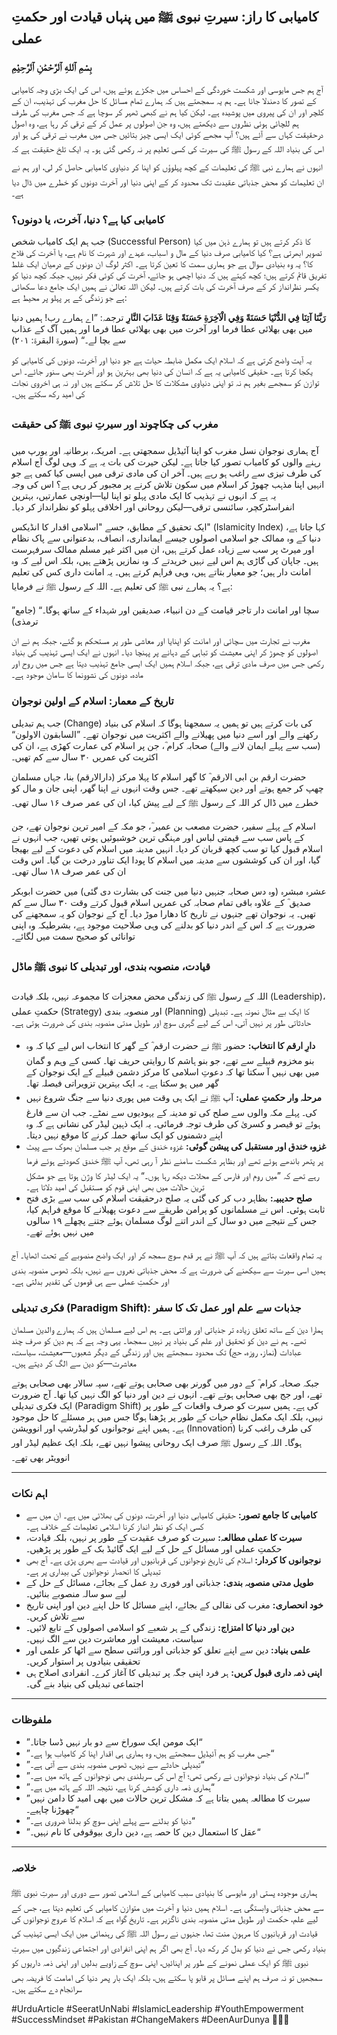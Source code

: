 ## کامیابی کا راز: سیرتِ نبوی ﷺ میں پنہاں قیادت اور حکمتِ عملی

### بِسْمِ ٱللهِ ٱلرَّحْمَٰنِ ٱلرَّحِيْمِ

آج ہم جس مایوسی اور شکست خوردگی کے احساس میں جکڑے ہوئے ہیں، اس کی ایک بڑی وجہ کامیابی کے تصور کا دھندلا جانا ہے۔ ہم یہ سمجھتے ہیں کہ ہمارے تمام مسائل کا حل مغرب کی تہذیب، ان کے کلچر اور ان کی پیروی میں پوشیدہ ہے۔ لیکن کیا ہم نے کبھی ٹھہر کر سوچا ہے کہ جس مغرب کی طرف ہم للچائی ہوئی نظروں سے دیکھتے ہیں، وہ جن اصولوں پر عمل کر کے ترقی کر رہا ہے، وہ اصول درحقیقت کہاں سے آئے ہیں؟ آپ مجھے کوئی ایک ایسی چیز بتائیں جس میں مغرب نے ترقی کی ہو اور اس کی بنیاد اللہ کے رسول ﷺ کی سیرت کی کسی تعلیم پر نہ رکھی گئی ہو۔ یہ ایک تلخ حقیقت ہے کہ انہوں نے ہمارے نبی ﷺ کی تعلیمات کے کچھ پہلوؤں کو اپنا کر دنیاوی کامیابی حاصل کر لی، اور ہم نے ان تعلیمات کو محض جذباتی عقیدت تک محدود کر کے اپنی دنیا اور آخرت دونوں کو خطرے میں ڈال دیا ہے۔

### کامیابی کیا ہے؟ دنیا، آخرت، یا دونوں؟

جب ہم ایک کامیاب شخص (Successful Person) کا ذکر کرتے ہیں تو ہمارے ذہن میں کیا تصویر ابھرتی ہے؟ کیا کامیابی صرف دنیا کے مال و اسباب، عہدے اور شہرت کا نام ہے، یا آخرت کی فلاح کا؟ یہ وہ بنیادی سوال ہے جو ہماری سمت کا تعین کرتا ہے۔ اکثر لوگ ان دونوں کے درمیان ایک غلط تفریق قائم کرتے ہیں؛ کچھ کہتے ہیں کہ دنیا اچھی ہو جائے، آخرت کی کوئی فکر نہیں، جبکہ کچھ دنیا کو یکسر نظرانداز کر کے صرف آخرت کی بات کرتے ہیں۔ لیکن اللہ تعالیٰ نے ہمیں ایک جامع دعا سکھائی ہے جو زندگی کے ہر پہلو پر محیط ہے:

**رَبَّنَا آتِنَا فِي الدُّنْيَا حَسَنَةً وَفِي الْآخِرَةِ حَسَنَةً وَقِنَا عَذَابَ النَّارِ**
ترجمہ: ”اے ہمارے رب! ہمیں دنیا میں بھی بھلائی عطا فرما اور آخرت میں بھی بھلائی عطا فرما اور ہمیں آگ کے عذاب سے بچا لے۔“ (سورۃ البقرۃ: ۲۰۱)

یہ آیت واضح کرتی ہے کہ اسلام ایک مکمل ضابطہ حیات ہے جو دنیا اور آخرت، دونوں کی کامیابی کو یکجا کرتا ہے۔ حقیقی کامیابی یہ ہے کہ انسان کی دنیا بھی بہترین ہو اور آخرت بھی سنور جائے۔ اس توازن کو سمجھے بغیر ہم نہ تو اپنی دنیاوی مشکلات کا حل تلاش کر سکتے ہیں اور نہ ہی اخروی نجات کی امید رکھ سکتے ہیں۔

### مغرب کی چکاچوند اور سیرتِ نبوی ﷺ کی حقیقت

آج ہماری نوجوان نسل مغرب کو اپنا آئیڈیل سمجھتی ہے۔ امریکہ، برطانیہ اور یورپ میں رہنے والوں کو کامیاب تصور کیا جاتا ہے۔ لیکن حیرت کی بات یہ ہے کہ وہی لوگ آج اسلام کی طرف تیزی سے راغب ہو رہے ہیں۔ آخر ان کی مادی ترقی میں ایسی کیا کمی ہے جو انہیں اپنا مذہب چھوڑ کر اسلام میں سکون تلاش کرنے پر مجبور کر رہی ہے؟ اس کی وجہ یہ ہے کہ انہوں نے تہذیب کا ایک مادی پہلو تو اپنا لیا—اونچی عمارتیں، بہترین انفراسٹرکچر، سائنسی ترقی—لیکن روحانی اور اخلاقی پہلو کو نظرانداز کر دیا۔

ایک تحقیق کے مطابق، جسے "اسلامی اقدار کا انڈیکس" (Islamicity Index) کہا جاتا ہے، دنیا کے وہ ممالک جو اسلامی اصولوں جیسے ایمانداری، انصاف، بدعنوانی سے پاک نظام اور میرٹ پر سب سے زیادہ عمل کرتے ہیں، ان میں اکثر غیر مسلم ممالک سرفہرست ہیں۔ جاپان کی گاڑی ہم اس لیے نہیں خریدتے کہ وہ نمازیں پڑھتے ہیں، بلکہ اس لیے کہ وہ امانت دار ہیں؛ جو معیار بتاتے ہیں، وہی فراہم کرتے ہیں۔ یہ امانت داری کس کی تعلیم ہے؟ یہ ہمارے نبی ﷺ کی تعلیم ہے۔ اللہ کے رسول ﷺ نے فرمایا:

”سچا اور امانت دار تاجر قیامت کے دن انبیاء، صدیقین اور شہداء کے ساتھ ہوگا۔“ (جامع ترمذی)

مغرب نے تجارت میں سچائی اور امانت کو اپنایا اور معاشی طور پر مستحکم ہو گئے، جبکہ ہم نے ان اصولوں کو چھوڑ کر اپنی معیشت کو تباہی کے دہانے پر پہنچا دیا۔ انہوں نے ایک ایسی تہذیب کی بنیاد رکھی جس میں صرف مادی ترقی ہے، جبکہ اسلام ہمیں ایک ایسی جامع تہذیب دیتا ہے جس میں روح اور مادہ، دونوں کی نشوونما کا سامان موجود ہے۔

### تاریخ کے معمار: اسلام کے اولین نوجوان

جب ہم تبدیلی (Change) کی بات کرتے ہیں تو ہمیں یہ سمجھنا ہوگا کہ اسلام کی بنیاد رکھنے والے اور اسے دنیا میں پھیلانے والے اکثریت میں نوجوان تھے۔ ”السابقون الاولون“ (سب سے پہلے ایمان لانے والے) صحابہ کرام ؓ، جن پر اسلام کی عمارت کھڑی ہے، ان کی اکثریت کی عمریں ۳۰ سال سے کم تھیں۔

حضرت ارقم بن ابی الارقم ؓ کا گھر اسلام کا پہلا مرکز (دارالارقم) بنا، جہاں مسلمان چھپ کر جمع ہوتے اور دین سیکھتے تھے۔ جس وقت انہوں نے اپنا گھر، اپنی جان و مال کو خطرے میں ڈال کر اللہ کے رسول ﷺ کے لیے پیش کیا، ان کی عمر صرف ۱۶ سال تھی۔

اسلام کے پہلے سفیر، حضرت مصعب بن عمیر ؓ، جو مکہ کے امیر ترین نوجوان تھے، جن کے پاس سب سے قیمتی لباس اور مہنگی ترین خوشبوئیں ہوتی تھیں، جب انہوں نے اسلام قبول کیا تو سب کچھ قربان کر دیا۔ انہیں مدینہ میں اسلام کی دعوت کے لیے بھیجا گیا، اور ان کی کوششوں سے مدینہ میں اسلام کا پودا ایک تناور درخت بن گیا۔ اس وقت ان کی عمر صرف ۱۸ سال تھی۔

عشرہ مبشرہ (وہ دس صحابہ جنہیں دنیا میں جنت کی بشارت دی گئی) میں حضرت ابوبکر صدیق ؓ کے علاوہ باقی تمام صحابہ کی عمریں اسلام قبول کرتے وقت ۳۰ سال سے کم تھیں۔ یہ نوجوان تھے جنہوں نے تاریخ کا دھارا موڑ دیا۔ آج کے نوجوان کو یہ سمجھنے کی ضرورت ہے کہ اس کے اندر دنیا کو بدلنے کی وہی صلاحیت موجود ہے، بشرطیکہ وہ اپنی توانائی کو صحیح سمت میں لگائے۔

### قیادت، منصوبہ بندی، اور تبدیلی کا نبوی ﷺ ماڈل

اللہ کے رسول ﷺ کی زندگی محض معجزات کا مجموعہ نہیں، بلکہ قیادت (Leadership)، حکمتِ عملی (Strategy) اور منصوبہ بندی (Planning) کا ایک بے مثال نمونہ ہے۔ تبدیلی حادثاتی طور پر نہیں آتی، اس کے لیے گہری سوچ اور طویل مدتی منصوبہ بندی کی ضرورت ہوتی ہے۔

*   **دارِ ارقم کا انتخاب:** حضور ﷺ نے حضرت ارقم ؓ کے گھر کا انتخاب اس لیے کیا کہ وہ بنو مخزوم قبیلے سے تھے، جو بنو ہاشم کا روایتی حریف تھا۔ کسی کے وہم و گمان میں بھی نہیں آ سکتا تھا کہ دعوتِ اسلامی کا مرکز دشمن قبیلے کے ایک نوجوان کے گھر میں ہو سکتا ہے۔ یہ ایک بہترین تزویراتی فیصلہ تھا۔
*   **مرحلہ وار حکمتِ عملی:** آپ ﷺ نے ایک ہی وقت میں پوری دنیا سے جنگ شروع نہیں کی۔ پہلے مکہ والوں سے صلح کی تو مدینہ کے یہودیوں سے نمٹے۔ جب ان سے فارغ ہوئے تو قیصر و کسریٰ کی طرف توجہ فرمائی۔ یہ ایک ذہین لیڈر کی نشانی ہے کہ وہ اپنے دشمنوں کو ایک ساتھ حملہ کرنے کا موقع نہیں دیتا۔
*   **غزوہ خندق اور مستقبل کی پیشن گوئی:** غزوہ خندق کے موقع پر جب مسلمان بھوک سے پیٹ پر پتھر باندھے ہوئے تھے اور بظاہر شکست سامنے نظر آ رہی تھی، آپ ﷺ خندق کھودتے ہوئے فرما رہے تھے کہ ”میں روم اور فارس کے محلات دیکھ رہا ہوں۔“ یہ ایک لیڈر کا وژن ہوتا ہے جو مشکل ترین حالات میں بھی اپنی قوم کو مستقبل کی امید دلاتا ہے۔
*   **صلح حدیبیہ:** بظاہر دب کر کی گئی یہ صلح درحقیقت اسلام کی سب سے بڑی فتح ثابت ہوئی۔ اس نے مسلمانوں کو پرامن طریقے سے دعوت پھیلانے کا موقع فراہم کیا، جس کے نتیجے میں دو سال کے اندر اتنے لوگ مسلمان ہوئے جتنے پچھلے ۱۹ سالوں میں نہیں ہوئے تھے۔

یہ تمام واقعات بتاتے ہیں کہ آپ ﷺ نے ہر قدم سوچ سمجھ کر اور ایک واضح منصوبے کے تحت اٹھایا۔ آج ہمیں اسی سیرت سے سیکھنے کی ضرورت ہے کہ محض جذباتی نعروں سے نہیں، بلکہ ٹھوس منصوبہ بندی اور حکمتِ عملی سے ہی قوموں کی تقدیر بدلتی ہے۔

### فکری تبدیلی (Paradigm Shift): جذبات سے علم اور عمل تک کا سفر

ہمارا دین کے ساتھ تعلق زیادہ تر جذباتی اور وراثتی ہے۔ ہم اس لیے مسلمان ہیں کہ ہمارے والدین مسلمان تھے۔ ہم نے دین کو تحقیق اور علم کی بنیاد پر نہیں سمجھا۔ یہی وجہ ہے کہ ہم دین کو صرف چند عبادات (نماز، روزہ، حج) تک محدود سمجھتے ہیں اور زندگی کے دیگر شعبوں—معیشت، سیاست، معاشرت—کو دین سے الگ کر دیتے ہیں۔

جبکہ صحابہ کرام ؓ کے دور میں گورنر بھی صحابی ہوتے تھے، سپہ سالار بھی صحابی ہوتے تھے، اور جج بھی صحابی ہوتے تھے۔ انہوں نے دین اور دنیا کو الگ نہیں کیا تھا۔ آج ضرورت ایک فکری تبدیلی (Paradigm Shift) کی ہے۔ ہمیں سیرت کو صرف واقعات کے طور پر نہیں، بلکہ ایک مکمل نظامِ حیات کے طور پر پڑھنا ہوگا جس میں ہر مسئلے کا حل موجود ہے۔ ہمیں اپنے نوجوانوں کو لیڈرشپ اور انوویشن (Innovation) کی طرف راغب کرنا ہوگا۔ اللہ کے رسول ﷺ صرف ایک روحانی پیشوا نہیں تھے، بلکہ ایک عظیم لیڈر اور انوویٹر بھی تھے۔

---

### اہم نکات

*   **کامیابی کا جامع تصور:** حقیقی کامیابی دنیا اور آخرت، دونوں کی بھلائی میں ہے۔ ان میں سے کسی ایک کو نظر انداز کرنا اسلامی تعلیمات کے خلاف ہے۔
*   **سیرت کا عملی مطالعہ:** سیرت کو صرف عقیدت کے طور پر نہیں، بلکہ قیادت، حکمتِ عملی اور مسائل کے حل کے لیے ایک گائیڈ بک کے طور پر پڑھیں۔
*   **نوجوانوں کا کردار:** اسلام کی تاریخ نوجوانوں کی قربانیوں اور قیادت سے بھری پڑی ہے۔ آج بھی تبدیلی کا انحصار نوجوانوں کی بیداری پر ہے۔
*   **طویل مدتی منصوبہ بندی:** جذباتی اور فوری ردِ عمل کے بجائے، مسائل کے حل کے لیے سو سالہ منصوبے بنائیں۔
*   **خود انحصاری:** مغرب کی نقالی کے بجائے، اپنے مسائل کا حل اپنے دین اور اپنی تاریخ سے تلاش کریں۔
*   **دین اور دنیا کا امتزاج:** زندگی کے ہر شعبے کو اسلامی اصولوں کے تابع لائیں۔ سیاست، معیشت اور معاشرت دین سے الگ نہیں۔
*   **علمی بنیاد:** دین سے اپنے تعلق کو جذباتی اور وراثتی سطح سے اٹھا کر علمی اور تحقیقی بنیادوں پر استوار کریں۔
*   **اپنی ذمہ داری قبول کریں:** ہر فرد اپنی جگہ پر تبدیلی کا آغاز کرے۔ انفرادی اصلاح ہی اجتماعی تبدیلی کی بنیاد بنے گی۔

---

### ملفوظات

*   ”ایک مومن ایک سوراخ سے دو بار نہیں ڈسا جاتا۔“
*   ”جس مغرب کو ہم آئیڈیل سمجھتے ہیں، وہ ہماری ہی اقدار اپنا کر کامیاب ہوا ہے۔“
*   ”تبدیلی حادثے سے نہیں، ٹھوس منصوبہ بندی سے آتی ہے۔“
*   ”اسلام کی بنیاد نوجوانوں نے رکھی تھی؛ آج اس کی سربلندی بھی نوجوانوں کے ہاتھ میں ہے۔“
*   ”ہماری ذمہ داری کوشش کرنا ہے، نتیجہ اللہ کے ہاتھ میں ہے۔“
*   ”سیرت کا مطالعہ ہمیں بتاتا ہے کہ مشکل ترین حالات میں بھی امید کا دامن نہیں چھوڑنا چاہیے۔“
*   ”دنیا کو بدلنے سے پہلے اپنی سوچ کو بدلنا ضروری ہے۔“
*   ”عقل کا استعمال دین کا حصہ ہے، دین داری بیوقوفی کا نام نہیں۔“

---

### خلاصہ

ہماری موجودہ پستی اور مایوسی کا بنیادی سبب کامیابی کے اسلامی تصور سے دوری اور سیرتِ نبوی ﷺ سے محض جذباتی وابستگی ہے۔ اسلام ہمیں دنیا و آخرت میں متوازن کامیابی کی تعلیم دیتا ہے، جس کے لیے علم، حکمت اور طویل مدتی منصوبہ بندی ناگزیر ہے۔ تاریخ گواہ ہے کہ اسلام کا عروج نوجوانوں کی قیادت اور قربانیوں کا مرہونِ منت تھا، جنہوں نے رسول اللہ ﷺ کی رہنمائی میں ایک ایسی تہذیب کی بنیاد رکھی جس نے دنیا کو بدل کر رکھ دیا۔ آج بھی اگر ہم اپنی انفرادی اور اجتماعی زندگیوں میں سیرتِ نبوی ﷺ کو ایک عملی نمونے کے طور پر اپنائیں، اپنی سوچ کے زاویے بدلیں اور اپنی ذمہ داریوں کو سمجھیں تو نہ صرف ہم اپنے مسائل پر قابو پا سکتے ہیں، بلکہ ایک بار پھر دنیا کی امامت کا فریضہ بھی سرانجام دے سکتے ہیں۔

#UrduArticle #SeeratUnNabi #IslamicLeadership #YouthEmpowerment #SuccessMindset #Pakistan #ChangeMakers #DeenAurDunya
🕌🧠🚀